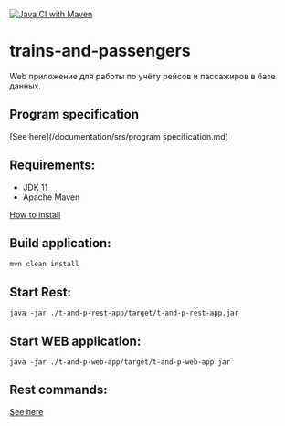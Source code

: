 [![Java CI with Maven](https://github.com/Brest-Java-Course-2021/stsynin-trains-and-passengers/actions/workflows/maven.yml/badge.svg)](https://github.com/Brest-Java-Course-2021/stsynin-trains-and-passengers/actions/workflows/maven.yml)
# trains-and-passengers
Web приложение для работы по учёту рейсов и пассажиров в базе данных.

## Program specification

[See here](/documentation/srs/program specification.md)

## Requirements:

* JDK 11
* Apache Maven
  
[How to install](/documentation/srs/environment_setup.md)

## Build application:
```
mvn clean install
```

## Start Rest:

```
java -jar ./t-and-p-rest-app/target/t-and-p-rest-app.jar
```

## Start WEB application:

```
java -jar ./t-and-p-web-app/target/t-and-p-web-app.jar
```
## Rest commands:

[See here](/documentation/srs/rest.md)